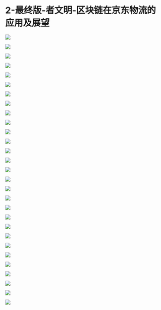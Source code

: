 # 2-最终版-者文明-区块链在京东物流的应用及展望

![](https://raw.githubusercontent.com/hellojd2018/ms_document/master/Qcon/Qcon_shanghai_2018/images/091202852NoLYNM/201905130912_4.png)


![](https://raw.githubusercontent.com/hellojd2018/ms_document/master/Qcon/Qcon_shanghai_2018/images/091202852NoLYNM/201905130912_5.png)


![](https://raw.githubusercontent.com/hellojd2018/ms_document/master/Qcon/Qcon_shanghai_2018/images/091202852NoLYNM/201905130912_6.png)


![](https://raw.githubusercontent.com/hellojd2018/ms_document/master/Qcon/Qcon_shanghai_2018/images/091202852NoLYNM/201905130912_7.png)


![](https://raw.githubusercontent.com/hellojd2018/ms_document/master/Qcon/Qcon_shanghai_2018/images/091202852NoLYNM/201905130912_8.png)


![](https://raw.githubusercontent.com/hellojd2018/ms_document/master/Qcon/Qcon_shanghai_2018/images/091202852NoLYNM/201905130912_9.png)


![](https://raw.githubusercontent.com/hellojd2018/ms_document/master/Qcon/Qcon_shanghai_2018/images/091202852NoLYNM/201905130912_10.png)


![](https://raw.githubusercontent.com/hellojd2018/ms_document/master/Qcon/Qcon_shanghai_2018/images/091202852NoLYNM/201905130912_11.png)


![](https://raw.githubusercontent.com/hellojd2018/ms_document/master/Qcon/Qcon_shanghai_2018/images/091202852NoLYNM/201905130912_12.png)


![](https://raw.githubusercontent.com/hellojd2018/ms_document/master/Qcon/Qcon_shanghai_2018/images/091202852NoLYNM/201905130912_13.png)


![](https://raw.githubusercontent.com/hellojd2018/ms_document/master/Qcon/Qcon_shanghai_2018/images/091202852NoLYNM/201905130912_14.png)


![](https://raw.githubusercontent.com/hellojd2018/ms_document/master/Qcon/Qcon_shanghai_2018/images/091202852NoLYNM/201905130912_15.png)


![](https://raw.githubusercontent.com/hellojd2018/ms_document/master/Qcon/Qcon_shanghai_2018/images/091202852NoLYNM/201905130912_16.png)


![](https://raw.githubusercontent.com/hellojd2018/ms_document/master/Qcon/Qcon_shanghai_2018/images/091202852NoLYNM/201905130912_17.png)


![](https://raw.githubusercontent.com/hellojd2018/ms_document/master/Qcon/Qcon_shanghai_2018/images/091202852NoLYNM/201905130912_18.png)


![](https://raw.githubusercontent.com/hellojd2018/ms_document/master/Qcon/Qcon_shanghai_2018/images/091202852NoLYNM/201905130912_19.png)


![](https://raw.githubusercontent.com/hellojd2018/ms_document/master/Qcon/Qcon_shanghai_2018/images/091202852NoLYNM/201905130912_20.png)


![](https://raw.githubusercontent.com/hellojd2018/ms_document/master/Qcon/Qcon_shanghai_2018/images/091202852NoLYNM/201905130912_21.png)


![](https://raw.githubusercontent.com/hellojd2018/ms_document/master/Qcon/Qcon_shanghai_2018/images/091202852NoLYNM/201905130912_22.png)


![](https://raw.githubusercontent.com/hellojd2018/ms_document/master/Qcon/Qcon_shanghai_2018/images/091202852NoLYNM/201905130912_23.png)


![](https://raw.githubusercontent.com/hellojd2018/ms_document/master/Qcon/Qcon_shanghai_2018/images/091202852NoLYNM/201905130912_24.png)


![](https://raw.githubusercontent.com/hellojd2018/ms_document/master/Qcon/Qcon_shanghai_2018/images/091202852NoLYNM/201905130912_25.png)


![](https://raw.githubusercontent.com/hellojd2018/ms_document/master/Qcon/Qcon_shanghai_2018/images/091202852NoLYNM/201905130912_26.png)


![](https://raw.githubusercontent.com/hellojd2018/ms_document/master/Qcon/Qcon_shanghai_2018/images/091202852NoLYNM/201905130912_27.png)


![](https://raw.githubusercontent.com/hellojd2018/ms_document/master/Qcon/Qcon_shanghai_2018/images/091202852NoLYNM/201905130912_28.png)


![](https://raw.githubusercontent.com/hellojd2018/ms_document/master/Qcon/Qcon_shanghai_2018/images/091202852NoLYNM/201905130912_29.png)


![](https://raw.githubusercontent.com/hellojd2018/ms_document/master/Qcon/Qcon_shanghai_2018/images/091202852NoLYNM/201905130912_30.png)


![](https://raw.githubusercontent.com/hellojd2018/ms_document/master/Qcon/Qcon_shanghai_2018/images/091202852NoLYNM/201905130912_31.png)


![](https://raw.githubusercontent.com/hellojd2018/ms_document/master/Qcon/Qcon_shanghai_2018/images/091202852NoLYNM/201905130912_32.png)


